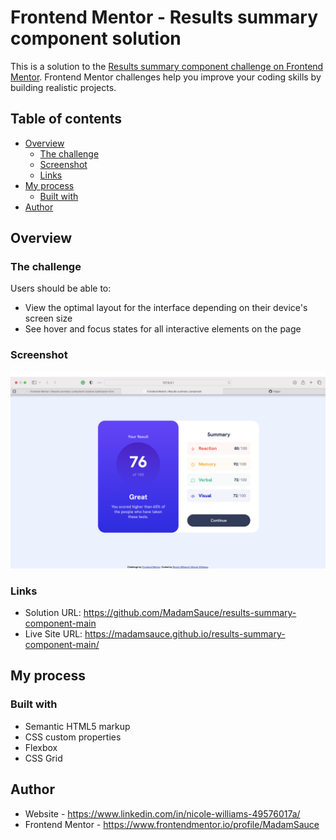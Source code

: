 # Frontend Mentor - Results summary component solution

This is a solution to the [Results summary component challenge on Frontend Mentor](https://www.frontendmentor.io/challenges/results-summary-component-CE_K6s0maV). Frontend Mentor challenges help you improve your coding skills by building realistic projects. 

## Table of contents

- [Overview](#overview)
  - [The challenge](#the-challenge)
  - [Screenshot](#screenshot)
  - [Links](#links)
- [My process](#my-process)
  - [Built with](#built-with)
- [Author](#author)




## Overview

### The challenge

Users should be able to:

- View the optimal layout for the interface depending on their device's screen size
- See hover and focus states for all interactive elements on the page

### Screenshot

![](/design/Screenshot%202023-03-20%20at%206.43.11%20PM.png)


### Links

- Solution URL: https://github.com/MadamSauce/results-summary-component-main
- Live Site URL: https://madamsauce.github.io/results-summary-component-main/

## My process

### Built with

- Semantic HTML5 markup
- CSS custom properties
- Flexbox
- CSS Grid






## Author

- Website - https://www.linkedin.com/in/nicole-williams-49576017a/
- Frontend Mentor - https://www.frontendmentor.io/profile/MadamSauce



